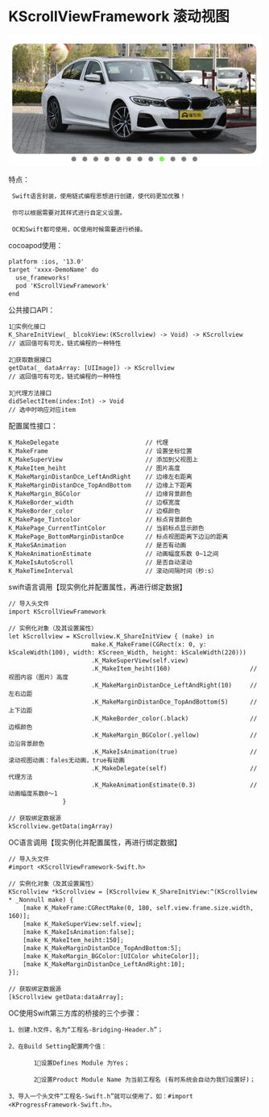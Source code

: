 # KScrollViewFramework 滚动视图

![Image](https://github.com/questerMan/KScrollViewFramework/blob/master/KScrollViewFramework.png)

特点：
     
     Swift语言封装，使用链式编程思想进行创建，使代码更加优雅！
  
     你可以根据需要对其样式进行自定义设置。
  
     OC和Swift都可使用，OC使用时候需要进行桥接。
  
cocoapod使用：

    platform :ios, '13.0'
    target 'xxxx-DemoName' do
      use_frameworks!
      pod 'KScrollViewFramework'
    end
  
公共接口API：

    1⃣️实例化接口
    K_ShareInitView(_ blcokView:(KScrollview) -> Void) -> KScrollview     // 返回值可有可无，链式编程的一种特性

    2⃣️获取数据接口
    getData(_ dataArray: [UIImage]) -> KScrollview                        // 返回值可有可无，链式编程的一种特性

    3⃣️代理方法接口
    didSelectItem(index:Int) -> Void                                      // 选中时响应对应item

配置属性接口：
    
    K_MakeDelegate                        // 代理
    K_MakeFrame                           // 设置坐标位置
    K_MakeSuperView                       // 添加到父视图上
    K_MakeItem_heiht                      // 图片高度
    K_MakeMarginDistanDce_LeftAndRight    // 边缘左右距离
    K_MakeMarginDistanDce_TopAndBottom    // 边缘上下距离
    K_MakeMargin_BGColor                  // 边缘背景颜色
    K_MakeBorder_width                    // 边框宽度
    K_MakeBorder_color                    // 边框颜色
    K_MakePage_Tintcolor                  // 标点背景颜色
    K_MakePage_CurrentTintColor           // 当前标点显示颜色
    K_MakePage_BottomMarginDistanDce      // 标点视图距离下边沿的距离
    K_MakeSAnimation                      // 是否有动画
    K_MakeAnimationEstimate               // 动画幅度系数 0~1之间
    K_MakeIsAutoScroll                    // 是否自动滚动
    K_MakeTimeInterval                    // 滚动间隔时间（秒:s）

swift语言调用【现实例化并配置属性，再进行绑定数据】
    
    // 导入头文件
    import KScrollViewFramework               

    // 实例化对象（及其设置属性）
    let kScrollview = KScrollview.K_ShareInitView { (make) in
                           make.K_MakeFrame(CGRect(x: 0, y: kScaleWidth(100), width: KScreen_Width, height: kScaleWidth(220)))
                           .K_MakeSuperView(self.view)
                           .K_MakeItem_heiht(160)                      // 视图内容（图片）高度
                           .K_MakeMarginDistanDce_LeftAndRight(10)     // 左右边距
                           .K_MakeMarginDistanDce_TopAndBottom(5)      // 上下边距
                           .K_MakeBorder_color(.black)                 // 边框颜色
                           .K_MakeMargin_BGColor(.yellow)              // 边沿背景颜色
                           .K_MakeIsAnimation(true)                    // 滚动视图动画：fales无动画，true有动画
                           .K_MakeDelegate(self)                       // 代理方法
                           .K_MakeAnimationEstimate(0.3)               // 动画幅度系数0～1
                   }
        
    // 获取绑定数据源
    kScrollview.getData(imgArray)
  
OC语言调用【现实例化并配置属性，再进行绑定数据】
    
    // 导入头文件
    #import <KScrollViewFramework-Swift.h>

    // 实例化对象（及其设置属性）
    KScrollview *kScrollview = [KScrollview K_ShareInitView:^(KScrollview * _Nonnull make) {
        [make K_MakeFrame:CGRectMake(0, 180, self.view.frame.size.width, 160)];
        [make K_MakeSuperView:self.view];
        [make K_MakeIsAnimation:false];
        [make K_MakeItem_heiht:150];
        [make K_MakeMarginDistanDce_TopAndBottom:5];
        [make K_MakeMargin_BGColor:[UIColor whiteColor]];
        [make K_MakeMarginDistanDce_LeftAndRight:10];
    }];

    // 获取绑定数据源
    [kScrollview getData:dataArray];
  
  OC使用Swift第三方库的桥接的三个步骤：

    1、创建.h文件，名为“工程名-Bridging-Header.h”；

    2、在Build Setting配置两个值： 

           1⃣️设置Defines Module 为Yes； 
       
           2⃣️设置Product Module Name 为当前工程名 (有时系统会自动为我们设置好)；

    3、导入一个头文件“工程名-Swift.h”就可以使用了，如：#import <KProgressFramework-Swift.h>。
